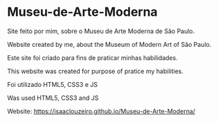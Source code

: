 # Museu-de-Arte-Moderna
Site feito por mim, sobre o Museu de Arte Moderna de São Paulo.

Website created by me, about the Museum of Modern Art of São Paulo.


Este site foi criado para fins de praticar minhas habilidades.

This website was created for purpose of pratice my habilities.


Foi utilizado HTML5, CSS3 e JS

Was used HTML5, CSS3 and JS

Website: https://isaaclouzeiro.github.io/Museu-de-Arte-Moderna/
